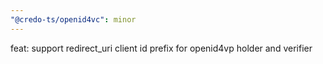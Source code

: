 ```yaml
---
"@credo-ts/openid4vc": minor
---
```


feat: support redirect_uri client id prefix for openid4vp holder and verifier
